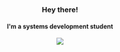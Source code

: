 <h3 display="flex", align="center">Hey there!</h3>
<h4 display="flex", align="center">I'm a systems development student</h3>
<p align="center">
  <img src="https://capsule-render.vercel.app/api?type=waving&color=violet&height=60&section=footer&width=100"/>
</p>
